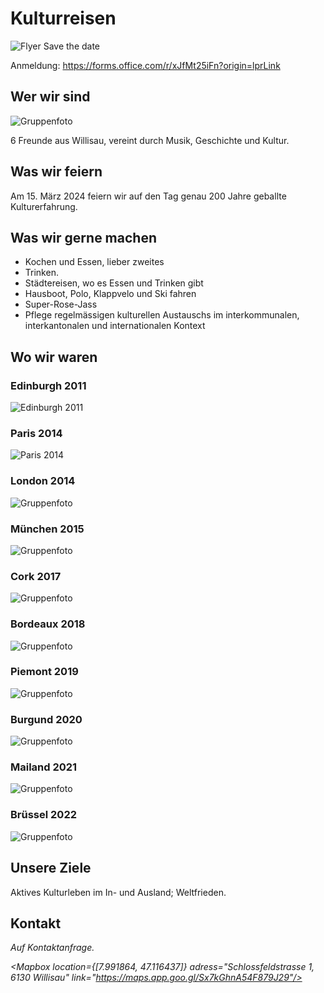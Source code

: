 <script>
    import Gallery from '$lib/components/Gallery.svelte';
    import Columns from '$lib/components/Columns.svelte';
    import ImgText from '$lib/components/ImgText.svelte';
    import Mapbox from '$lib/components/Mapbox.svelte';
</script>

# Kulturreisen

![Flyer Save the date](/200JahreKulturreisen_Savethedate.jpg#size=95vw)

Anmeldung: https://forms.office.com/r/xJfMt25iFn?origin=lprLink

## Wer wir sind

![Gruppenfoto](/Gruppenfoto_Start.jpg#size=95vw)

6 Freunde aus Willisau, vereint durch Musik, Geschichte und Kultur.

## Was wir feiern

Am 15. März 2024 feiern wir auf den Tag genau 200 Jahre geballte Kulturerfahrung.

## Was wir gerne machen

- Kochen und Essen, lieber zweites
- Trinken.
- Städtereisen, wo es Essen und Trinken gibt
- Hausboot, Polo, Klappvelo und Ski fahren
- Super-Rose-Jass
- Pflege regelmässigen kulturellen Austauschs im interkommunalen, interkantonalen und internationalen Kontext

## Wo wir waren

<Columns>

<div class="hero">

### Edinburgh 2011

![Edinburgh 2011](/Edinburgh2011.jpg#size=45vw)

</div>
<div class="hero">

### Paris 2014

![Paris 2014](/Paris_2014.jpg#size=45vw)

</div>
<div class="hero">

### London 2014

![Gruppenfoto](/London_2014_erste_Wahl.jpg#size=45vw)

</div>
<div class="hero">

### München 2015

![Gruppenfoto](/Muenchen_2015.jpg#size=45vw)

</div>
<div class="hero">

### Cork 2017

![Gruppenfoto](/Cork_2017.jpg#size=45vw)

</div>
<div class="hero">

### Bordeaux 2018

![Gruppenfoto](/Bordeaux_2018.jpg#size=45vw)

</div>
<div class="hero">

### Piemont 2019

![Gruppenfoto](/Piemont_2019.jpg#size=45vw)

</div>
<div class="hero">

### Burgund 2020

![Gruppenfoto](/Burgund_2020.jpg#size=45vw)

</div>
<div class="hero">

### Mailand 2021

![Gruppenfoto](/Mailand_2021.jpg#size=45vw)

</div>
<div class="hero">

### Brüssel 2022

![Gruppenfoto](/Bruessel_2022_erste_Wahl.jpg#size=45vw)

</div>
<div class="hero">
    
</Columns>

## Unsere Ziele

Aktives Kulturleben im In- und Ausland; Weltfrieden.

## Kontakt

<address>
Auf Kontaktanfrage.<br>

<Mapbox location={[7.991864, 47.116437]} adress="Schlossfeldstrasse 1, 6130 Willisau" link="https://maps.app.goo.gl/Sx7kGhnA54F879J29"/>

